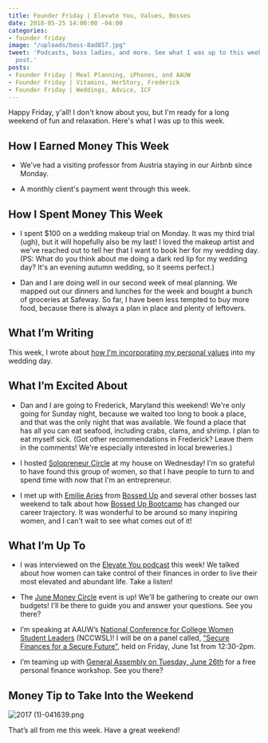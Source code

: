 ```yaml
---
title: Founder Friday | Elevate You, Values, Bosses
date: 2018-05-25 14:00:00 -04:00
categories:
- founder friday
image: "/uploads/boss-8ad857.jpg"
tweet: 'Podcasts, boss ladies, and more. See what I was up to this week in my #FounderFriday
  post.'
posts:
- Founder Friday | Meal Planning, iPhones, and AAUW
- Founder Friday | Vitamins, HerStory, Frederick
- Founder Friday | Weddings, Advice, ICF
---
```


Happy Friday, y'all! I don't know about you, but I'm ready for a long weekend of fun and relaxation. Here's what I was up to this week.

## How I Earned Money This Week

* We've had a visiting professor from Austria staying in our Airbnb since Monday.

* A monthly client's payment went through this week. 

## How I Spent Money This Week

* I spent $100 on a wedding makeup trial on Monday. It was my third trial (ugh), but it will hopefully also be my last! I loved the makeup artist and we've reached out to tell her that I want to book her for my wedding day. (PS: What do you think about me doing a dark red lip for my wedding day? It's an evening autumn wedding, so it seems perfect.)

* Dan and I are doing well in our second week of meal planning. We mapped out our dinners and lunches for the week and bought a bunch of groceries at Safeway. So far, I have been less tempted to buy more food, because there is always a plan in place and plenty of leftovers.

## What I’m Writing

This week, I wrote about [how I'm incorporating my personal values](https://www.maggiegermano.com/blog/how-im-incorporating-values-into-my-wedding/) into my wedding day. 

## What I’m Excited About

* Dan and I are going to Frederick, Maryland this weekend! We're only going for Sunday night, because we waited too long to book a place, and that was the only night that was available. We found a place that has all you can eat seafood, including crabs, clams, and shrimp. I plan to eat myself sick. (Got other recommendations in Frederick? Leave them in the comments! We're especially interested in local breweries.)

* I hosted [Solopreneur Circle](https://www.solopreneurcircle.com/) at my house on Wednesday! I'm so grateful to have found this group of women, so that I have people to turn to and spend time with now that I'm an entrepreneur. 

* I met up with [Emilie Aries](https://emiliearies.com/) from [Bossed Up](https://bossedup.org/) and several other bosses last weekend to talk about how [Bossed Up Bootcamp](https://bossedup.org/bootcamp/) has changed our career trajectory. It was wonderful to be around so many inspiring women, and I can't wait to see what comes out of it!

## What I’m Up To

* I was interviewed on the [Elevate You podcast](https://player.fm/series/elevate-you/ep-04-aligning-your-money-spending-habits-with-what-you-truly-value-with-maggie-germano) this week! We talked about how women can take control of their finances in order to live their most elevated and abundant life. Take a listen!

* The [June Money Circle](https://www.maggiegermano.com/events/how-to-make-a-budget/) event is up! We'll be gathering to create our own budgets! I'll be there to guide you and answer your questions. See you there?

* I’m speaking at AAUW’s [National Conference for College Women Student Leaders](https://www.nccwsl.org/) (NCCWSL)! I will be on a panel called, [“Secure Finances for a Secure Future”](https://www.nccwsl.org/about/workshops/), held on Friday, June 1st from 12:30-2pm.

* I’m teaming up with [General Assembly on Tuesday, June 26th](https://generalassemb.ly/education/mo-money-mo-worries-get-financially-savvy-in-2018/washington-dc/49127) for a free personal finance workshop. See you there?

## Money Tip to Take Into the Weekend

![2017 (1)-041639.png](/uploads/2017%20(1)-041639.png)

That’s all from me this week. Have a great weekend!